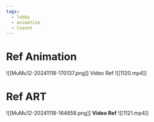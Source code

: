 ```yaml
---
tags:
  - lobby
  - animation
  - tiennt
---
```

# Ref Animation
![[MuMu12-20241118-170137.png]]
Video Ref
![[1120.mp4]]
# Ref ART
![[MuMu12-20241118-164858.png]]
**Video Ref**
![[1121.mp4]]
